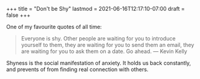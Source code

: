 +++
title = "Don't be Shy"
lastmod = 2021-06-16T12:17:10-07:00
draft = false
+++

One of my favourite quotes of all time:

> Everyone is shy. Other people are waiting for you to introduce yourself to them, they are waiting for you to send them an email, they are waiting for you to ask them on a date. Go ahead.
> — Kevin Kelly

Shyness is the social manifestation of anxiety. It holds us back constantly, and prevents of from finding real connection with others.